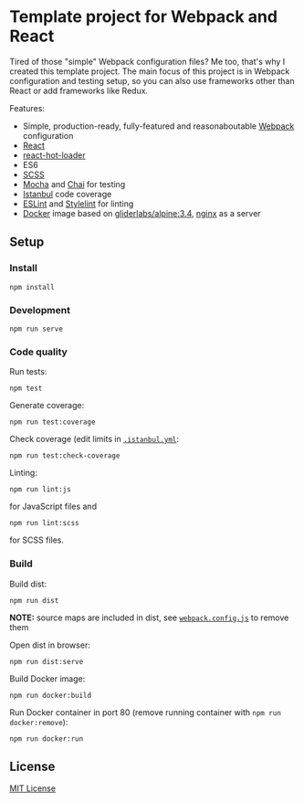 # Template project for Webpack and React

Tired of those "simple" Webpack configuration files? Me too, that's why 
I created this template project. The main focus of this project is in 
Webpack configuration and testing setup, so you can also use frameworks other 
than React or add frameworks like Redux.

Features:
 - Simple, production-ready, fully-featured and reasonaboutable [Webpack](http://webpack.github.io/) configuration
 - [React](https://facebook.github.io/react/)
 - [react-hot-loader](https://github.com/gaearon/react-hot-loader)
 - ES6
 - [SCSS](http://sass-lang.com/)
 - [Mocha](https://mochajs.org/) and [Chai](http://chaijs.com/) for testing
 - [Istanbul](https://github.com/gotwarlost/istanbul) code coverage
 - [ESLint](http://eslint.org/) and [Stylelint](https://github.com/stylelint/stylelint) for linting
 - [Docker](https://www.docker.com/) image based on [gliderlabs/alpine:3.4](https://hub.docker.com/r/gliderlabs/alpine/), [nginx](https://nginx.org/) as a server
 
## Setup

### Install

```
npm install
```

### Development

```
npm run serve
```

### Code quality

Run tests:
```
npm test
```

Generate coverage:
```
npm run test:coverage
```

Check coverage (edit limits in [`.istanbul.yml`](.istanbul.yml):
```
npm run test:check-coverage
```

Linting:
```
npm run lint:js
```
for JavaScript files and
```
npm run lint:scss
```
for SCSS files.

### Build

Build dist:
```
npm run dist
```

**NOTE:** source maps are included in dist, see [`webpack.config.js`](webpack.config.js#L147) to remove them

Open dist in browser:
```
npm run dist:serve
```

Build Docker image:
```
npm run docker:build
```

Run Docker container in port 80 (remove running container with `npm run docker:remove`):
```
npm run docker:run
```

## License

[MIT License](LICENSE)
